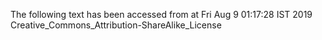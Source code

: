 The following text has been accessed from at Fri Aug 9 01:17:28 IST 2019
Creative_Commons_Attribution-ShareAlike_License
